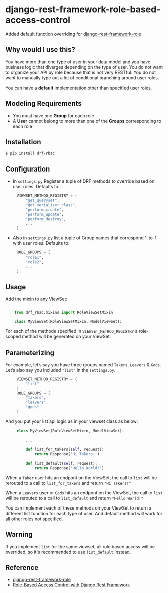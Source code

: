 django-rest-framework-role-based-access-control
===========================

Added default function overriding for [django-rest-framework-role](https://github.com/computer-lab/django-rest-framework-roles)

Why would I use this?
---------------------

You have more than one type of user in your data model and you have
business logic that diverges depending on the type of user. You do not
want to organize your API by role because that is not very RESTful. You
do not want to manually type out a lot of conditional branching around
user roles.

You can have a **default** implementation other than specified user roles.

Modeling Requirements
---------------------

-  You must have one **Group** for each role
-  A **User** cannot belong to more than one of the **Groups**
   corresponding to each role

Installation
------------

    $ pip install drf-rbac

Configuration
-------------

-  In ``settings.py`` Register a tuple of DRF methods to override based on user roles.
   Defaults to:

```python
     VIEWSET_METHOD_REGISTRY = (
         "get_queryset",
         "get_serializer_class",
         "perform_create",
         "perform_update",
         "perform_destroy",
         ...
     )
```

-  Also in ``settings.py`` list a tuple of Group names that correspond 1-to-1 with
   user roles. Defaults to:

```python
     ROLE_GROUPS = (
         "role1",
         "role2",
         ...
     )
```

Usage
-----

Add the mixin to any ViewSet:

``` python

    from drf_rbac.mixins import RoleViewSetMixin

    class MyViewSet(RoleViewSetMixin, ModelViewSet):
```

For each of the methods specified in ``VIEWSET_METHOD_REGISTRY`` a
role-scoped method will be generated on your ViewSet.

Parameterizing
--------------

For example, let’s say you have three groups named ``Takers``, ``Leavers`` &
``Gods``. Let’s also say you included ``"list"`` in the ``settings.py``.

```python
     VIEWSET_METHOD_REGISTRY = (
         "list"
     )
     ROLE_GROUPS = (
         "takers",
         "leavers",
         "gods"
     )
```
And you put your list api logic as in your viewset class as below:

```python
     class MyViewSet(RoleViewSetMixin, ModelViewSet):
     
         ...
     
         def list_for_takers(self, request):
             return Response('Hi Takers!')
         
         def list_default(self, request):
             return Response('Hello World!')
```

When a ``Taker`` user hits an endpont on the ViewSet, the call to
``list`` will be rerouted to a call to
``list_for_takers`` and return ``"Hi Takers!"``

When a ``Leavers`` user or ``Gods`` hits an endpont on the ViewSet, the call to
``list`` will be rerouted to a call to
``list_default`` and return ``"Hello World!"``

You can implement each of these methods on your ViewSet to return a
different list function for each type of user. And default method will work for all other roles not specified.

Warning
---------

If you implement ``list`` for the same viewset, all role based access will
be overrided, so it's recommended to use ``list_default`` instead.



Reference
---------------
- [django-rest-framework-role](https://github.com/computer-lab/django-rest-framework-roles)
- [Role-Based Access Control with Django Rest Framework](https://en.wikipedia.org/wiki/Role-based_access_control)
